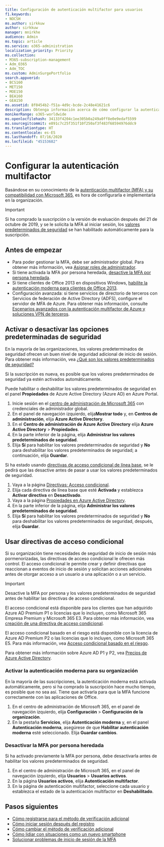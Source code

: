 ```yaml
---
title: Configuración de autenticación multifactor para usuarios
f1.keywords:
- NOCSH
ms.author: sirkkuw
author: sirkkuw
manager: mnirkhe
audience: Admin
ms.topic: article
ms.service: o365-administration
localization_priority: Priority
ms.collection:
- M365-subscription-management
- Adm_O365
- Adm_TOC
ms.custom: AdminSurgePortfolio
search.appverid:
- BCS160
- MET150
- MOE150
- BEA160
- GEA150
ms.assetid: 8f0454b2-f51a-4d9c-bcde-2c48e41621c6
description: Obtenga información acerca de cómo configurar la autenticación multifactor para su organización.
monikerRange: o365-worldwide
ms.openlocfilehash: 34133f4204c1ee305b0a249a0ff8e0e9edaf5599
ms.sourcegitcommit: e891c7c25f351f10f250af3f483f68594976ddc9
ms.translationtype: HT
ms.contentlocale: es-ES
ms.lasthandoff: 07/16/2020
ms.locfileid: "45153682"
---
```

# <a name="set-up-multi-factor-authentication"></a>Configurar la autenticación multifactor
  
Basándose en su conocimiento de la [autenticación multifactor (MFA) y su compatibilidad con Microsoft 365](multi-factor-authentication-microsoft-365.md), es hora de configurarla e implementarla en la organización.

> [!IMPORTANT]
> Si ha comprado la suscripción o la versión de evaluación después del 21 de octubre de 2019, y se le solicita la MFA al iniciar sesión, los [valores predeterminados de seguridad](https://docs.microsoft.com/azure/active-directory/fundamentals/concept-fundamentals-security-defaults) se han habilitado automáticamente para la suscripción.


## <a name="before-you-begin"></a>Antes de empezar

- Para poder gestionar la MFA, debe ser administrador global. Para obtener más información, vea [Asignar roles de administrador](../add-users/about-admin-roles.md).
- Si tiene activada la MFA por persona heredada, [desactive la MFA por persona heredada](#turn-off-legacy-per-person-mfa).
- Si tiene clientes de Office 2013 en dispositivos Windows, [habilite la autenticación moderna para clientes de Office 2013](https://docs.microsoft.com/microsoft-365/admin/security-and-compliance/enable-modern-authentication).
- Configuración avanzada: si tiene servicios de directorio de terceros con Servicios de federación de Active Directory (ADFS), configure el servidor de MFA de Azure. Para obtener más información, consulte [Escenarios avanzados con la autenticación multifactor de Azure y soluciones VPN de terceros](https://docs.microsoft.com/azure/active-directory/authentication/howto-mfaserver-nps-vpn).

## <a name="turn-security-defaults-on-or-off"></a>Activar o desactivar las opciones predeterminadas de seguridad

En la mayoría de las organizaciones, los valores predeterminados de seguridad ofrecen un buen nivel de seguridad adicional de inicio de sesión. Para obtener más información, vea [¿Qué son los valores predeterminados de seguridad?](https://docs.microsoft.com/azure/active-directory/fundamentals/concept-fundamentals-security-defaults)

Si la suscripción es nueva, es posible que los valores predeterminados de seguridad ya estén activados automáticamente.

Puede habilitar o deshabilitar los valores predeterminados de seguridad en el panel **Propiedades** de Azure Active Directory (Azure AD) en Azure Portal.

1.  Inicie sesión en el [centro de administración de Microsoft 365](https://admin.microsoft.com) con credenciales de administrador global.
2.  En el panel de navegación izquierdo, elija**Mostrar todo** y, en **Centros de administración**, elija **Azure Active Directory**.
3. En el **Centro de administración de Azure Active Directory** elija **Azure Active Directory** > **Propiedades**.
3.  En la parte inferior de la página, elija **Administrar los valores predeterminados de seguridad**.
4.  Elija **Sí** para habilitar los valores predeterminados de seguridad y **No** para deshabilitar los valores predeterminados de seguridad; a continuación, elija **Guardar**.

Si ha estado usando [directivas de acceso condicional de línea base](https://docs.microsoft.com/azure/active-directory/conditional-access/concept-baseline-protection), se le pedirá que las desactive antes de pasar a usar los valores predeterminados de seguridad.

1.  Vaya a la página [Directivas: Acceso condicional](https://portal.azure.com/#blade/Microsoft_AAD_IAM/ConditionalAccessBlade/Policies).
2.  Elija cada directiva de línea base que esté **Activada** y establezca **Activar directiva** en **Desactivado**.
2.  Vaya a la página [Propiedades en Azure Active Directory](https://portal.azure.com/#blade/Microsoft_AAD_IAM/ActiveDirectoryMenuBlade/Properties).
4.  En la parte inferior de la página, elija **Administrar los valores predeterminados de seguridad**.
5.  Elija **Sí** para habilitar los valores predeterminados de seguridad y **No** para deshabilitar los valores predeterminados de seguridad, después, elija **Guardar**.

## <a name="use-conditional-access-policies"></a>Usar directivas de acceso condicional

Si su organización tiene necesidades de seguridad de inicio de sesión más pormenorizadas, las directivas de acceso condicional le ofrecen más control. El acceso condicional le permite crear y definir directivas que reaccionan a eventos de inicio de sesión y solicitan acciones adicionales antes de otorgar acceso a un usuario a una aplicación o a un servicio.

> [!IMPORTANT]
> Desactive la MFA por persona y los valores predeterminados de seguridad antes de habilitar las directivas de acceso condicional. 

El acceso condicional está disponible para los clientes que han adquirido Azure AD Premium P1 o licencias que lo incluyen, como Microsoft 365 Empresa Premium y Microsoft 365 E3. Para obtener más información, vea [creación de una directiva de acceso condicional](https://docs.microsoft.com/azure/active-directory/authentication/tutorial-enable-azure-mfa).

El acceso condicional basado en el riesgo está disponible con la licencia de Azure AD Premium P2 o las licencias que lo incluyen, como Microsoft 365 E5. Para más información, vea [Acceso condicional basado en el riesgo](https://docs.microsoft.com/azure/active-directory/conditional-access/howto-conditional-access-policy-risk).

Para obtener más información sobre Azure AD P1 y P2, vea [Precios de Azure Active Directory](https://azure.microsoft.com/pricing/details/active-directory/).

### <a name="turn-on-modern-authentication-for-your-organization"></a>Activar la autenticación moderna para su organización

En la mayoría de las suscripciones, la autenticación moderna está activada automáticamente, pero si ha comprado la suscripción hace mucho tiempo, es posible que no sea así. Tiene que activarla para que la MFA funcione correctamente con las aplicaciones de Office.

1. En el centro de administración de Microsoft 365, en el panel de navegación izquierdo, elija **Configuración** > **Configuración de la organización**.
1. En la pestaña **Servicios**, elija **Autenticación moderna** y, en el panel **Autenticación moderna**, asegúrese de que **Habilitar autenticación moderna** esté seleccionado. Elija **Guardar cambios**.

### <a name="turn-off-legacy-per-person-mfa"></a>Desactivar la MFA por persona heredada

Si ha activado previamente la MFA por persona, debe desactivarla antes de habilitar los valores predeterminados de seguridad.

1. En el centro de administración de Microsoft 365, en el panel de navegación izquierdo, elija **Usuarios** > **Usuarios activos**. 
1. En la página **Usuarios activos**, elija **Autenticación multifactor**.
1. En la página de autenticación multifactor, seleccione cada usuario y establezca el estado de la autenticación multifactor en **Deshabilitado**.

## <a name="next-steps"></a>Pasos siguientes

- [Cómo registrarse para el método de verificación adicional](https://support.microsoft.com/office/ace1d096-61e5-449b-a875-58eb3d74de14)
- [Cómo iniciar sesión después del registro](https://support.microsoft.com/office/2b856342-170a-438e-9a4f-3c092394d3cb)
- [Cómo cambiar el método de verificación adicional](https://support.microsoft.com/office/956ec8d0-7081-4518-a701-f8414cc20831)
- [Cómo lidiar con situaciones como un nuevo smartphone](https://support.microsoft.com/office/6951be76-af50-49a4-847f-21391eaa59f2)
- [Solucionar problemas de inicio de sesión de la MFA](https://support.microsoft.com/office/6951be76-af50-49a4-847f-21391eaa59f2)




